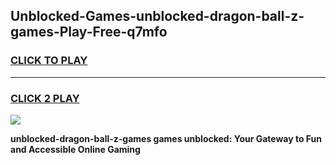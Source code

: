
## Unblocked-Games-unblocked-dragon-ball-z-games-Play-Free-q7mfo
<h3>
<a href="https://premium76.site?title=unblocked-dragon-ball-z-games&ref=21A">CLICK TO PLAY</a></h3>
<hr>

<h3>
<a href="https://premium76.site?title=unblocked-dragon-ball-z-games&ref=21A">CLICK 2 PLAY</a>
  
</h3>

<a href="https://premium76.site?title=unblocked-dragon-ball-z-games&ref=21A"><img src="https://clearcache.store/games.png"></a>


**unblocked-dragon-ball-z-games games unblocked: Your Gateway to Fun and Accessible Online Gaming**
